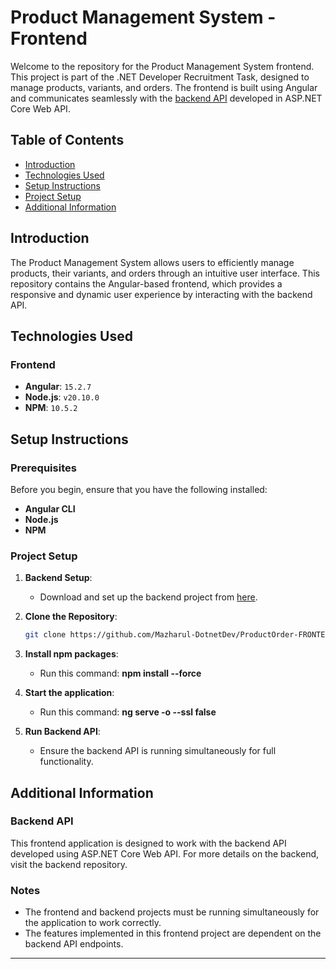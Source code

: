 # Product Management System - Frontend

Welcome to the repository for the Product Management System frontend. This project is part of the .NET Developer Recruitment Task, designed to manage products, variants, and orders. The frontend is built using Angular and communicates seamlessly with the [backend API](https://github.com/Mazharul-DotnetDev/ProductOrder_CodersLab_BACKEND/tree/master) developed in ASP.NET Core Web API.

## Table of Contents

- [Introduction](#introduction)
- [Technologies Used](#technologies-used)
- [Setup Instructions](#setup-instructions)
- [Project Setup](#project-setup)
- [Additional Information](#additional-information)

## Introduction

The Product Management System allows users to efficiently manage products, their variants, and orders through an intuitive user interface. This repository contains the Angular-based frontend, which provides a responsive and dynamic user experience by interacting with the backend API.

## Technologies Used

### Frontend
- **Angular**: `15.2.7`
- **Node.js**: `v20.10.0`
- **NPM**: `10.5.2`

## Setup Instructions

### Prerequisites
Before you begin, ensure that you have the following installed:
- **Angular CLI**
- **Node.js**
- **NPM**

### Project Setup

1. **Backend Setup**: 
   - Download and set up the backend project from [here](https://github.com/Mazharul-DotnetDev/ProductOrder_CodersLab_BACKEND/tree/master).

2. **Clone the Repository**:
   ```bash
   git clone https://github.com/Mazharul-DotnetDev/ProductOrder-FRONTEND.git
   
3. **Install npm packages**: 
   - Run this command: **npm install --force**    

4. **Start the application**: 
   - Run this command: **ng serve -o --ssl false** 
   
4. **Run Backend API**: 
   - Ensure the backend API is running simultaneously for full functionality.


## Additional Information

### Backend API
This frontend application is designed to work with the backend API developed using ASP.NET Core Web API. For more details on the backend, visit the backend repository.

### Notes
- The frontend and backend projects must be running simultaneously for the application to work correctly.
- The features implemented in this frontend project are dependent on the backend API endpoints.

---

